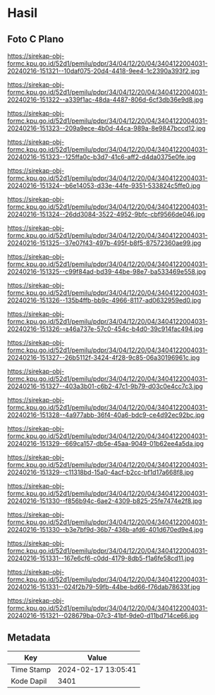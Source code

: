 # Hasil

## Foto C Plano

https://sirekap-obj-formc.kpu.go.id/52d1/pemilu/pdpr/34/04/12/20/04/3404122004031-20240216-151321--10daf075-20d4-4418-9ee4-1c2390a393f2.jpg

https://sirekap-obj-formc.kpu.go.id/52d1/pemilu/pdpr/34/04/12/20/04/3404122004031-20240216-151322--a339f1ac-48da-4487-806d-6cf3db36e9d8.jpg

https://sirekap-obj-formc.kpu.go.id/52d1/pemilu/pdpr/34/04/12/20/04/3404122004031-20240216-151323--209a9ece-4b0d-44ca-989a-8e9847bccd12.jpg

https://sirekap-obj-formc.kpu.go.id/52d1/pemilu/pdpr/34/04/12/20/04/3404122004031-20240216-151323--125ffa0c-b3d7-41c6-aff2-d4da0375e0fe.jpg

https://sirekap-obj-formc.kpu.go.id/52d1/pemilu/pdpr/34/04/12/20/04/3404122004031-20240216-151324--b6e14053-d33e-44fe-9351-533824c5ffe0.jpg

https://sirekap-obj-formc.kpu.go.id/52d1/pemilu/pdpr/34/04/12/20/04/3404122004031-20240216-151324--26dd3084-3522-4952-9bfc-cbf9566de046.jpg

https://sirekap-obj-formc.kpu.go.id/52d1/pemilu/pdpr/34/04/12/20/04/3404122004031-20240216-151325--37e07f43-497b-495f-b8f5-87572360ae99.jpg

https://sirekap-obj-formc.kpu.go.id/52d1/pemilu/pdpr/34/04/12/20/04/3404122004031-20240216-151325--c99f84ad-bd39-44be-98e7-ba533469e558.jpg

https://sirekap-obj-formc.kpu.go.id/52d1/pemilu/pdpr/34/04/12/20/04/3404122004031-20240216-151326--135b4ffb-bb9c-4966-8117-ad0632959ed0.jpg

https://sirekap-obj-formc.kpu.go.id/52d1/pemilu/pdpr/34/04/12/20/04/3404122004031-20240216-151326--a46a737e-57c0-454c-b4d0-39c914fac494.jpg

https://sirekap-obj-formc.kpu.go.id/52d1/pemilu/pdpr/34/04/12/20/04/3404122004031-20240216-151327--26b5112f-3424-4f28-9c85-06a30196961c.jpg

https://sirekap-obj-formc.kpu.go.id/52d1/pemilu/pdpr/34/04/12/20/04/3404122004031-20240216-151327--403a3b01-c6b2-47c1-9b79-d03c0e4cc7c3.jpg

https://sirekap-obj-formc.kpu.go.id/52d1/pemilu/pdpr/34/04/12/20/04/3404122004031-20240216-151328--4a977abb-36f4-40a6-bdc9-ce4d92ec92bc.jpg

https://sirekap-obj-formc.kpu.go.id/52d1/pemilu/pdpr/34/04/12/20/04/3404122004031-20240216-151329--669ca157-db5e-45aa-9049-01b62ee4a5da.jpg

https://sirekap-obj-formc.kpu.go.id/52d1/pemilu/pdpr/34/04/12/20/04/3404122004031-20240216-151329--c11318bd-15a0-4acf-b2cc-bf1d17a668f8.jpg

https://sirekap-obj-formc.kpu.go.id/52d1/pemilu/pdpr/34/04/12/20/04/3404122004031-20240216-151330--f856b94c-6ae2-4309-b825-25fe7474e2f8.jpg

https://sirekap-obj-formc.kpu.go.id/52d1/pemilu/pdpr/34/04/12/20/04/3404122004031-20240216-151330--b3e7bf9d-36b7-436b-afd6-401d670ed9e4.jpg

https://sirekap-obj-formc.kpu.go.id/52d1/pemilu/pdpr/34/04/12/20/04/3404122004031-20240216-151331--167e6cf6-c0dd-4179-8db5-f1a6fe58cd11.jpg

https://sirekap-obj-formc.kpu.go.id/52d1/pemilu/pdpr/34/04/12/20/04/3404122004031-20240216-151331--024f2b79-59fb-44be-bd66-f76dab78633f.jpg

https://sirekap-obj-formc.kpu.go.id/52d1/pemilu/pdpr/34/04/12/20/04/3404122004031-20240216-151321--028679ba-07c3-41bf-9de0-d11bd714ce66.jpg


## Metadata

| Key        | Value               |
| ---------- | ------------------- |
| Time Stamp | 2024-02-17 13:05:41 |
| Kode Dapil | 3401                |



